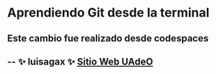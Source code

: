 # Aprendiendo Git desde la terminal
## Este cambio fue realizado desde codespaces

--
**:sparkles: luisagax :sparkles:**
[Sitio Web UAdeO](https://uadeo.mx)
--

